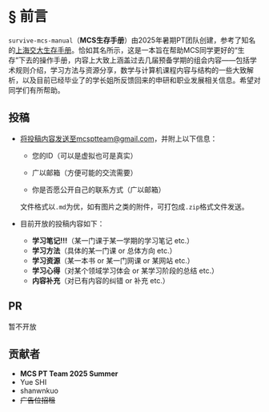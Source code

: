 # § 前言

`survive-mcs-manual`（**MCS生存手册**）由2025年暑期PT团队创建，参考了知名的[上海交大生存手册](https://survivesjtu.gitbook.io/survivesjtumanual)。恰如其名所示，这是一本旨在帮助MCS同学更好的“生存”下去的操作手册，内容上大致上涵盖过去几届预备学期的组会内容——包括学术规则介绍，学习方法与资源分享，数学与计算机课程内容与结构的一些大致解析，以及目前已经毕业了的学长姐所反馈回来的申研和职业发展相关信息。希望对同学们有所帮助。

## 投稿

-   将投稿内容发送至mcsptteam@gmail.com，并附上以下信息：

    -   您的ID（可以是虚拟也可是真实）

    -   广以邮箱（方便可能的交流需要）

    -   你是否愿公开自己的联系方式（广以邮箱）

    文件格式以`.md`为优，如有图片之类的附件，可打包成`.zip`格式文件发送。

-   目前开放的投稿内容如下：
    -   **学习笔记!!!**（某一门课于某一学期的学习笔记 etc.）
    -   **学习方法**（具体的某一门课 or 总体方向 etc.）
    -   **学习资源**（某一本书 or 某一门网课 or 某网站 etc.）
    -   **学习心得**（对某个领域学习体会 or 某学习阶段的总结 etc.）
    -   **内容补充**（对已有内容的纠错 or 补充 etc.）


## PR

暂不开放

## 贡献者

-   **MCS PT Team 2025 Summer**
-   Yue SHI
-   shanwnkuo
-   ~~广告位招租~~

